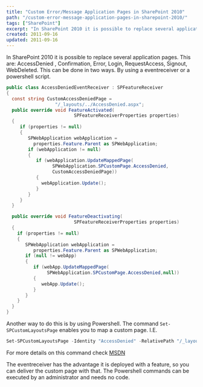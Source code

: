 ```yaml
---
title: "Custom Error/Message Application Pages in SharePoint 2010"
path: "/custom-error-message-application-pages-in-sharepoint-2010/"
tags: ["SharePoint"]
excerpt: "In SharePoint 2010 it is possible to replace several application pages. This are: AccessDenied , Confirmation, Error, Login, RequestAccess, Signout, WebDeleted. This can be done in two ways. By using a eventreceiver or a Powershell script."
created: 2011-09-16
updated: 2011-09-16
---
```


In SharePoint 2010 it is possible to replace several application pages. This are: AccessDenied , Confirmation, Error, Login, RequestAccess, Signout, WebDeleted. This can be done in two ways. By using a eventreceiver or a powershell script.

```csharp
public class AccessDeniedEventReceiver : SPFeatureReceiver
{
  const string CustomAccessDeniedPage =
                  "/_layouts/../AccessDenied.aspx";
  public override void FeatureActivated(
                         SPFeatureReceiverProperties properties)
  {
     if (properties != null)
     {
        SPWebApplication webApplication =
          properties.Feature.Parent as SPWebApplication;
        if (webApplication != null)
        {
           if (webApplication.UpdateMappedPage(
                 SPWebApplication.SPCustomPage.AccessDenied,
                 CustomAccessDeniedPage))
           {
             webApplication.Update();
           }
        }
     }
  }

  public override void FeatureDeactivating(
                         SPFeatureReceiverProperties properties)
  {
    if (properties != null)
    {
       SPWebApplication webApplication =
          properties.Feature.Parent as SPWebApplication;
       if (null != webApp)
       {
          if (webApp.UpdateMappedPage(
               SPWebApplication.SPCustomPage.AccessDenied,null))
          {
             webApp.Update();
          }
       }
    }
  }
}
```

Another way to do this is by using Powershell. The command `Set-SPCustomLayoutsPage` enables you to map a custom page. I.E.

```powershell
Set-SPCustomLayoutsPage -Identity "AccessDenied" -RelativePath "/_layouts/custompages/accessdenied.aspx" -WebApplication "{replace with web app url}"
```

For more details on this command check [MSDN](http://technet.microsoft.com/en-us/library/ff607768.aspx)

The eventreceiver has the advantage it is deployed with a feature, so you can deliver the custom page with that. The Powershell commands can be executed by an administrator and needs no code.
